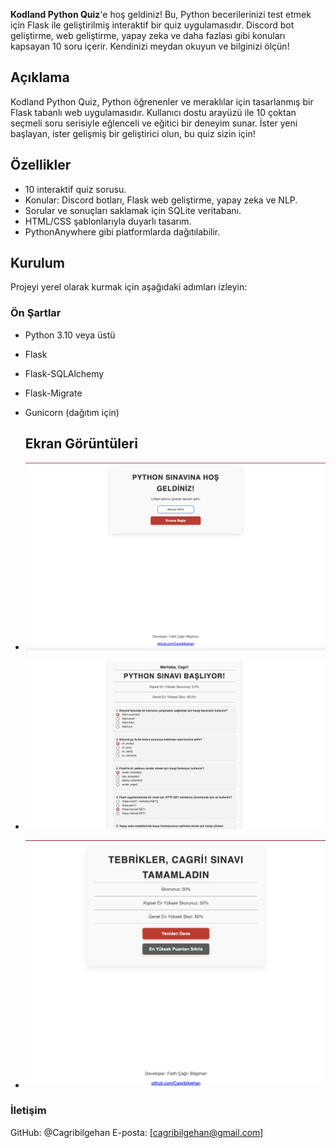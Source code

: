 **Kodland Python Quiz**'e hoş geldiniz! Bu, Python becerilerinizi test etmek için Flask ile geliştirilmiş interaktif bir quiz uygulamasıdır. Discord bot geliştirme, web geliştirme, yapay zeka ve daha fazlası gibi konuları kapsayan 10 soru içerir. Kendinizi meydan okuyun ve bilginizi ölçün!

## Açıklama

Kodland Python Quiz, Python öğrenenler ve meraklılar için tasarlanmış bir Flask tabanlı web uygulamasıdır. Kullanıcı dostu arayüzü ile 10 çoktan seçmeli soru serisiyle eğlenceli ve eğitici bir deneyim sunar. İster yeni başlayan, ister gelişmiş bir geliştirici olun, bu quiz sizin için!

## Özellikler

- 10 interaktif quiz sorusu.
- Konular: Discord botları, Flask web geliştirme, yapay zeka ve NLP.
- Sorular ve sonuçları saklamak için SQLite veritabanı.
- HTML/CSS şablonlarıyla duyarlı tasarım.
- PythonAnywhere gibi platformlarda dağıtılabilir.

## Kurulum

Projeyi yerel olarak kurmak için aşağıdaki adımları izleyin:

### Ön Şartlar

- Python 3.10 veya üstü
- Flask
- Flask-SQLAlchemy
- Flask-Migrate
- Gunicorn (dağıtım için)

  ## Ekran Görüntüleri
- ![Giris Arayüzü](screenshots/Entrance.png)
- ![Quiz Arayüzü](screenshots/Quiz.png)
- ![Sonuç Sayfası](screenshots/Results.png)
  
### İletişim
GitHub: @Cagribilgehan
E-posta: [cagribilgehan@gmail.com]

